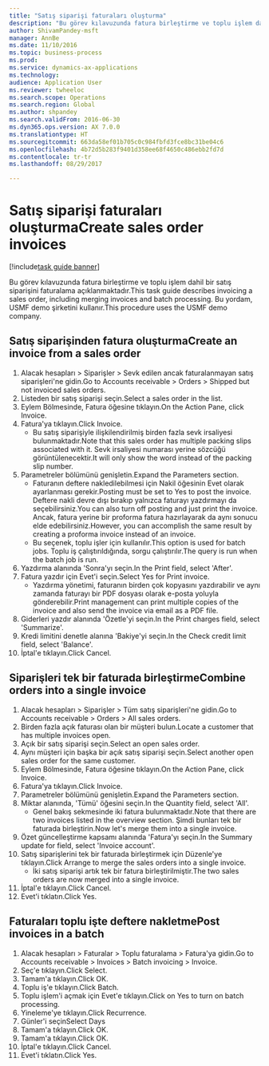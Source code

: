 ```yaml
--- 
title: "Satış siparişi faturaları oluşturma"
description: "Bu görev kılavuzunda fatura birleştirme ve toplu işlem dahil bir satış siparişini faturalama açıklanmaktadır."
author: ShivamPandey-msft
manager: AnnBe
ms.date: 11/10/2016
ms.topic: business-process
ms.prod: 
ms.service: dynamics-ax-applications
ms.technology: 
audience: Application User
ms.reviewer: twheeloc
ms.search.scope: Operations
ms.search.region: Global
ms.author: shpandey
ms.search.validFrom: 2016-06-30
ms.dyn365.ops.version: AX 7.0.0
ms.translationtype: HT
ms.sourcegitcommit: 663da58ef01b705c0c984fbfd3fce8bc31be04c6
ms.openlocfilehash: 4b72d5b283f9401d358ee68f4650c486ebb2fd7d
ms.contentlocale: tr-tr
ms.lasthandoff: 08/29/2017

---
```

# <a name="create-sales-order-invoices"></a><span data-ttu-id="72e46-103">Satış siparişi faturaları oluşturma</span><span class="sxs-lookup"><span data-stu-id="72e46-103">Create sales order invoices</span></span>

[!include[task guide banner](../../includes/task-guide-banner.md)]

<span data-ttu-id="72e46-104">Bu görev kılavuzunda fatura birleştirme ve toplu işlem dahil bir satış siparişini faturalama açıklanmaktadır.</span><span class="sxs-lookup"><span data-stu-id="72e46-104">This task guide describes invoicing a sales order, including merging invoices and batch processing.</span></span> <span data-ttu-id="72e46-105">Bu yordam, USMF demo şirketini kullanır.</span><span class="sxs-lookup"><span data-stu-id="72e46-105">This procedure uses the USMF demo company.</span></span>


## <a name="create-an-invoice-from-a-sales-order"></a><span data-ttu-id="72e46-106">Satış siparişinden fatura oluşturma</span><span class="sxs-lookup"><span data-stu-id="72e46-106">Create an invoice from a sales order</span></span>
1. <span data-ttu-id="72e46-107">Alacak hesapları > Siparişler > Sevk edilen ancak faturalanmayan satış siparişleri'ne gidin.</span><span class="sxs-lookup"><span data-stu-id="72e46-107">Go to Accounts receivable > Orders > Shipped but not invoiced sales orders.</span></span>
2. <span data-ttu-id="72e46-108">Listeden bir satış siparişi seçin.</span><span class="sxs-lookup"><span data-stu-id="72e46-108">Select a sales order in the list.</span></span> 
3. <span data-ttu-id="72e46-109">Eylem Bölmesinde, Fatura öğesine tıklayın.</span><span class="sxs-lookup"><span data-stu-id="72e46-109">On the Action Pane, click Invoice.</span></span>
4. <span data-ttu-id="72e46-110">Fatura'ya tıklayın.</span><span class="sxs-lookup"><span data-stu-id="72e46-110">Click Invoice.</span></span>
    * <span data-ttu-id="72e46-111">Bu satış siparişiyle ilişkilendirilmiş birden fazla sevk irsaliyesi bulunmaktadır.</span><span class="sxs-lookup"><span data-stu-id="72e46-111">Note that this sales order has multiple packing slips associated with it.</span></span> <span data-ttu-id="72e46-112">Sevk irsaliyesi numarası yerine <multiple> sözcüğü görüntülenecektir.</span><span class="sxs-lookup"><span data-stu-id="72e46-112">It will only show the word <multiple> instead of the packing slip number.</span></span>  
5. <span data-ttu-id="72e46-113">Parametreler bölümünü genişletin.</span><span class="sxs-lookup"><span data-stu-id="72e46-113">Expand the Parameters section.</span></span>
    * <span data-ttu-id="72e46-114">Faturanın deftere nakledilebilmesi için Nakil öğesinin Evet olarak ayarlanması gerekir.</span><span class="sxs-lookup"><span data-stu-id="72e46-114">Posting must be set to Yes to post the invoice.</span></span> <span data-ttu-id="72e46-115">Deftere nakli devre dışı bırakıp yalnızca faturayı yazdırmayı da seçebilirsiniz.</span><span class="sxs-lookup"><span data-stu-id="72e46-115">You can also turn off posting and just print the invoice.</span></span> <span data-ttu-id="72e46-116">Ancak, fatura yerine bir proforma fatura hazırlayarak da aynı sonucu elde edebilirsiniz.</span><span class="sxs-lookup"><span data-stu-id="72e46-116">However, you can accomplish the same result by creating a proforma invoice instead of an invoice.</span></span>  
    * <span data-ttu-id="72e46-117">Bu seçenek, toplu işler için kullanılır.</span><span class="sxs-lookup"><span data-stu-id="72e46-117">This option is used for batch jobs.</span></span> <span data-ttu-id="72e46-118">Toplu iş çalıştırıldığında, sorgu çalıştırılır.</span><span class="sxs-lookup"><span data-stu-id="72e46-118">The query is run when the batch job is run.</span></span>    
6. <span data-ttu-id="72e46-119">Yazdırma alanında 'Sonra'yı seçin.</span><span class="sxs-lookup"><span data-stu-id="72e46-119">In the Print field, select 'After'.</span></span>
7. <span data-ttu-id="72e46-120">Fatura yazdır için Evet'i seçin.</span><span class="sxs-lookup"><span data-stu-id="72e46-120">Select Yes for Print invoice.</span></span>
    * <span data-ttu-id="72e46-121">Yazdırma yönetimi, faturanın birden çok kopyasını yazdırabilir ve aynı zamanda faturayı bir PDF dosyası olarak e-posta yoluyla gönderebilir.</span><span class="sxs-lookup"><span data-stu-id="72e46-121">Print management can print  multiple copies of the invoice and also send the invoice via email as a PDF file.</span></span>  
8. <span data-ttu-id="72e46-122">Giderleri yazdır alanında 'Özetle'yi seçin.</span><span class="sxs-lookup"><span data-stu-id="72e46-122">In the Print charges field, select 'Summarize'.</span></span>
9. <span data-ttu-id="72e46-123">Kredi limitini denetle alanına 'Bakiye'yi seçin.</span><span class="sxs-lookup"><span data-stu-id="72e46-123">In the Check credit limit field, select 'Balance'.</span></span>
10. <span data-ttu-id="72e46-124">İptal'e tıklayın.</span><span class="sxs-lookup"><span data-stu-id="72e46-124">Click Cancel.</span></span>

## <a name="combine-orders-into-a-single-invoice"></a><span data-ttu-id="72e46-125">Siparişleri tek bir faturada birleştirme</span><span class="sxs-lookup"><span data-stu-id="72e46-125">Combine orders into a single invoice</span></span>
1. <span data-ttu-id="72e46-126">Alacak hesapları > Siparişler > Tüm satış siparişleri'ne gidin.</span><span class="sxs-lookup"><span data-stu-id="72e46-126">Go to Accounts receivable > Orders > All sales orders.</span></span>
2. <span data-ttu-id="72e46-127">Birden fazla açık faturası olan bir müşteri bulun.</span><span class="sxs-lookup"><span data-stu-id="72e46-127">Locate a customer that has multiple invoices open.</span></span>
3. <span data-ttu-id="72e46-128">Açık bir satış siparişi seçin.</span><span class="sxs-lookup"><span data-stu-id="72e46-128">Select an open sales order.</span></span>
4. <span data-ttu-id="72e46-129">Aynı müşteri için başka bir açık satış siparişi seçin.</span><span class="sxs-lookup"><span data-stu-id="72e46-129">Select another open sales order for the same customer.</span></span>
5. <span data-ttu-id="72e46-130">Eylem Bölmesinde, Fatura öğesine tıklayın.</span><span class="sxs-lookup"><span data-stu-id="72e46-130">On the Action Pane, click Invoice.</span></span>
6. <span data-ttu-id="72e46-131">Fatura'ya tıklayın.</span><span class="sxs-lookup"><span data-stu-id="72e46-131">Click Invoice.</span></span>
7. <span data-ttu-id="72e46-132">Parametreler bölümünü genişletin.</span><span class="sxs-lookup"><span data-stu-id="72e46-132">Expand the Parameters section.</span></span>
8. <span data-ttu-id="72e46-133">Miktar alanında, 'Tümü' öğesini seçin.</span><span class="sxs-lookup"><span data-stu-id="72e46-133">In the Quantity field, select 'All'.</span></span>
    * <span data-ttu-id="72e46-134">Genel bakış sekmesinde iki fatura bulunmaktadır.</span><span class="sxs-lookup"><span data-stu-id="72e46-134">Note that there are two invoices listed in the overview section.</span></span> <span data-ttu-id="72e46-135">Şimdi bunları tek bir faturada birleştirin.</span><span class="sxs-lookup"><span data-stu-id="72e46-135">Now let's merge them into a single invoice.</span></span>  
9. <span data-ttu-id="72e46-136">Özet güncelleştirme kapsamı alanında 'Fatura'yı seçin.</span><span class="sxs-lookup"><span data-stu-id="72e46-136">In the Summary update for field, select 'Invoice account'.</span></span>
10. <span data-ttu-id="72e46-137">Satış siparişlerini tek bir faturada birleştirmek için Düzenle'ye tıklayın.</span><span class="sxs-lookup"><span data-stu-id="72e46-137">Click Arrange to merge the sales orders into a single invoice.</span></span>
    * <span data-ttu-id="72e46-138">İki satış siparişi artık tek bir fatura birleştirilmiştir.</span><span class="sxs-lookup"><span data-stu-id="72e46-138">The two sales orders are now merged into a single invoice.</span></span>   
11. <span data-ttu-id="72e46-139">İptal'e tıklayın.</span><span class="sxs-lookup"><span data-stu-id="72e46-139">Click Cancel.</span></span>
12. <span data-ttu-id="72e46-140">Evet'i tıklatın.</span><span class="sxs-lookup"><span data-stu-id="72e46-140">Click Yes.</span></span>

## <a name="post-invoices-in-a-batch"></a><span data-ttu-id="72e46-141">Faturaları toplu işte deftere nakletme</span><span class="sxs-lookup"><span data-stu-id="72e46-141">Post invoices in a batch</span></span>
1. <span data-ttu-id="72e46-142">Alacak hesapları > Faturalar > Toplu faturalama > Fatura'ya gidin.</span><span class="sxs-lookup"><span data-stu-id="72e46-142">Go to Accounts receivable > Invoices > Batch invoicing > Invoice.</span></span>
2. <span data-ttu-id="72e46-143">Seç'e tıklayın.</span><span class="sxs-lookup"><span data-stu-id="72e46-143">Click Select.</span></span>
3. <span data-ttu-id="72e46-144">Tamam'a tıklayın.</span><span class="sxs-lookup"><span data-stu-id="72e46-144">Click OK.</span></span>
4. <span data-ttu-id="72e46-145">Toplu iş'e tıklayın.</span><span class="sxs-lookup"><span data-stu-id="72e46-145">Click Batch.</span></span>
5. <span data-ttu-id="72e46-146">Toplu işlem'i açmak için Evet'e tıklayın.</span><span class="sxs-lookup"><span data-stu-id="72e46-146">Click on Yes to turn on batch processing.</span></span>
6. <span data-ttu-id="72e46-147">Yineleme'ye tıklayın.</span><span class="sxs-lookup"><span data-stu-id="72e46-147">Click Recurrence.</span></span>
7. <span data-ttu-id="72e46-148">Günler'i seçin</span><span class="sxs-lookup"><span data-stu-id="72e46-148">Select Days</span></span>
8. <span data-ttu-id="72e46-149">Tamam'a tıklayın.</span><span class="sxs-lookup"><span data-stu-id="72e46-149">Click OK.</span></span>
9. <span data-ttu-id="72e46-150">Tamam'a tıklayın.</span><span class="sxs-lookup"><span data-stu-id="72e46-150">Click OK.</span></span>
10. <span data-ttu-id="72e46-151">İptal'e tıklayın.</span><span class="sxs-lookup"><span data-stu-id="72e46-151">Click Cancel.</span></span>
11. <span data-ttu-id="72e46-152">Evet'i tıklatın.</span><span class="sxs-lookup"><span data-stu-id="72e46-152">Click Yes.</span></span>


